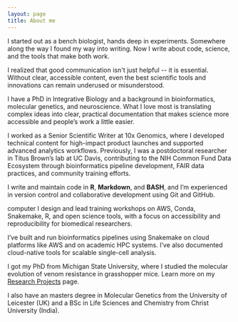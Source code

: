 ```yaml
---
layout: page
title: About me
---
```




I started out as a bench biologist, hands deep in experiments. Somewhere along the way I found my way into writing. Now I write about code, science, and the tools that make both work. 

I realized that good communication isn't just helpful -- it is essential. Without clear, accessible content, even the best scientific tools and innovations can remain underused or misunderstood.

I have a PhD in Integrative Biology and a background in bioinformatics, molecular genetics, and neuroscience. What I love most is translating complex ideas into clear, practical documentation that makes science more accessible and people’s work a little easier.

<span class="fa fa-flask about-icon"></span>
I worked as a Senior Scientific Writer at 10x Genomics, where I developed technical content for high-impact product launches and supported advanced analytics workflows. Previously, I was a postdoctoral researcher in Titus Brown’s lab at UC Davis, contributing to the NIH Common Fund Data Ecosystem through bioinformatics pipeline development, FAIR data practices, and community training efforts.

<span class="fa fa-code about-icon"></span>
I write and maintain code in <strong>R</strong>, <strong>Markdown</strong>, and <strong>BASH</strong>, and I’m experienced in version control and collaborative development using Git and GitHub.

<span class="material-icons">computer</span>
I design and lead training workshops on AWS, Conda, Snakemake, R, and open science tools, with a focus on accessibility and reproducibility for biomedical researchers.

<span class="glyphicon glyphicon-cloud"></span>
I’ve built and run bioinformatics pipelines using Snakemake on cloud platforms like AWS and on academic HPC systems. I’ve also documented cloud-native tools for scalable single-cell analysis.

<span class="fa fa-graduation-cap about-icon"></span>
I got my PhD from Michigan State University, where I studied the molecular evolution of venom resistance in grasshopper mice. Learn more on my [Research Projects](./researchprojects.md) page.

<span class="fa fa-graduation-cap about-icon"></span>
I also have an masters degree in Molecular Genetics from the University of Leicester (UK) and a BSc in Life Sciences and Chemistry from Christ University (India).